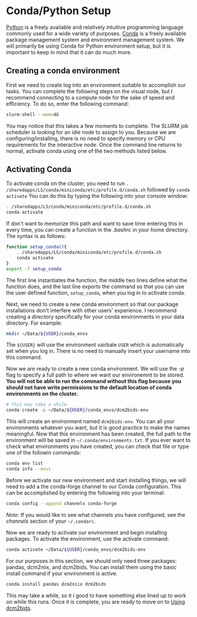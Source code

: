 # Conda/Python Setup
[Python](https://www.python.org/) is a freely available and relatively intuitive programming language commonly used for a wide variety of purposes. [Conda](https://docs.conda.io/en/latest/) is a freely available package management system and environment management system. We will primarily be using Conda for Python environment setup, but it is important to keep in mind that it can do much more. 

## Creating a conda environment
First we need to create log into an environment suitable to accomplish our tasks. You can complete the following steps on the visual node, but I recommend connecting to a compute node for the sake of speed and efficiency. To do so, enter the following command:

```bash
slurm-shell --mem=4G
```

You may notice that this takes a few moments to complete. The SLURM job scheduler is looking for an idle node to assign to you. Because we are configuring/installing, there is no need to specify memory or CPU requirements for the interactive node. Once the command line returns to normal, activate conda using one of the two methods listed below. 

## Activating Conda
To activate conda on the cluster, you need to run `. /sharedapps/LS/conda/miniconda/etc/profile.d/conda.sh` followed by `conda activate` You can do this by typing the following into your console window:

```bash
. /sharedapps/LS/conda/miniconda/etc/profile.d/conda.sh
conda activate
```
If don't want to memorize this path and want to save time entering this in every time, you can create a function in the *.bashrc* in your home directory. The syntax is as follows:

```bash
function setup_conda(){
	. /sharedapps/LS/conda/miniconda/etc/profile.d/conda.sh
	conda activate
}
export -f setup_conda
```

The first line instantiates the function, the middle two lines define what the function does, and the last line exports the command so that you can use the user defined function, `setup_conda`, when you log in to activate conda.

Next, we need to create a new conda environment so that our package installations don't interfere with other users' experience. I recommend creating a directory specifically for your conda environments in your data directory. For example:

```bash
mkdir ~/Data/${USER}/conda_envs
```

The `${USER}` will use the environment vairbale `USER` which is automatically set when you log in. There is no need to manually insert your username into this command.

Now we are ready to create a new conda environment. We will use the *-p* flag to specify a full path to where we want our environemnt to be stored. **You will not be able to run the command without this flag because you should not have write permissions to the default location of conda environments on the cluster.**

```bash
# This may take a while.
conda create -p ~/Data/${USER}/conda_envs/dcm2bids-env
```

This will create an environment named `dcm2bids-env`. You can all your environments whatever you want, but it is good practice to make the names meaningful. Now that this environment has been created, the full path to the environment will be saved in `~/.conda/environments.txt`. If you ever want to check what environments you have created, you can check that file or type one of the followin commands:

```bash
conda env list
conda info --envs
```

Before we activate our new environment and start installing things, we will need to add a the conda-forge channel to our Conda configuration. This can be accomplished by entering the following into your terminal:

```bash
conda config --append channels conda-forge
```

*Note*: If you would like to see what channels you have configured, see the *channels* section of your `~/.condarc`.

Now we are ready to activate our environment and begin installing packages. To activate the environment, use the activate command:

```bash
conda activate ~/Data/${USER}/conda_envs/dcm2bids-env
```

For our purposes in this section, we should only need three packages: pandas, dcm2niix, and dcm2bids. You can install them using the basic install command if your environment is active.

```bash
conda install pandas dcm2niix dcm2bids
```
This may take a while, so it i good to have something else lined up to work on while this runs. Once it is complete, you are ready to move on to [Using dcm2bids](../UsingDcm2bids/).